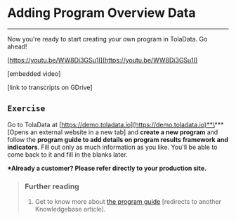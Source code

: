 # Adding Program Overview Data

---

Now you're ready to start creating your own program in TolaData. Go ahead!

[https://youtu.be/WW8Di3GSu1I](https://youtu.be/WW8Di3GSu1I)

\[embedded video\]

\[link to transcripts on GDrive\]

## `Exercise`

Go to TolaData at [https://demo.toladata.io](https://demo.toladata.io)**\*** \[Opens an external website in a new tab\] and **create a new program** and follow the **program guide to add details on program results framework and indicators**. Fill out only as much information as you like. You'll be able to come back to it and fill in the blanks later.

**\*Already a customer? Please refer directly to your production site.**

> ### Further reading
>
> 1. Get to know more about [the program guide](https://www.gitbook.com/book/toladata/knowledgebase/edit#/edit/changes/10/6-programs/program-guide.md?_k=ufwsbh) \[redirects to another Knowledgebase article\].



